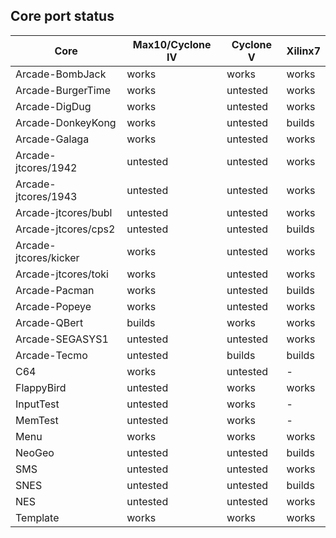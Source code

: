 ## Core port status

 **Core** | **Max10/Cyclone IV** | **Cyclone V** | **Xilinx7**
--|--|--|--
Arcade-BombJack         | works    | works    | works
Arcade-BurgerTime       | works    | untested | works
Arcade-DigDug           | works    | untested | works
Arcade-DonkeyKong       | works    | untested | builds
Arcade-Galaga           | works    | untested | works
Arcade-jtcores/1942     | untested | untested | works
Arcade-jtcores/1943     | untested | untested | works
Arcade-jtcores/bubl     | untested | untested | works
Arcade-jtcores/cps2     | untested | untested | builds
Arcade-jtcores/kicker   | works    | untested | works
Arcade-jtcores/toki     | works    | untested | works
Arcade-Pacman           | works    | untested | builds
Arcade-Popeye           | works    | untested | works
Arcade-QBert            | builds   | works    | works
Arcade-SEGASYS1         | untested | untested | works
Arcade-Tecmo            | untested | builds   | builds
C64                     | works    | untested | -
FlappyBird              | untested | works    | works
InputTest               | untested | works    | -
MemTest                 | untested | works    | -
Menu                    | works    | works    | works
NeoGeo                  | untested | untested | builds
SMS                     | untested | untested | works
SNES                    | untested | untested | builds
NES                     | untested | untested | works
Template                | works    | works    | works

